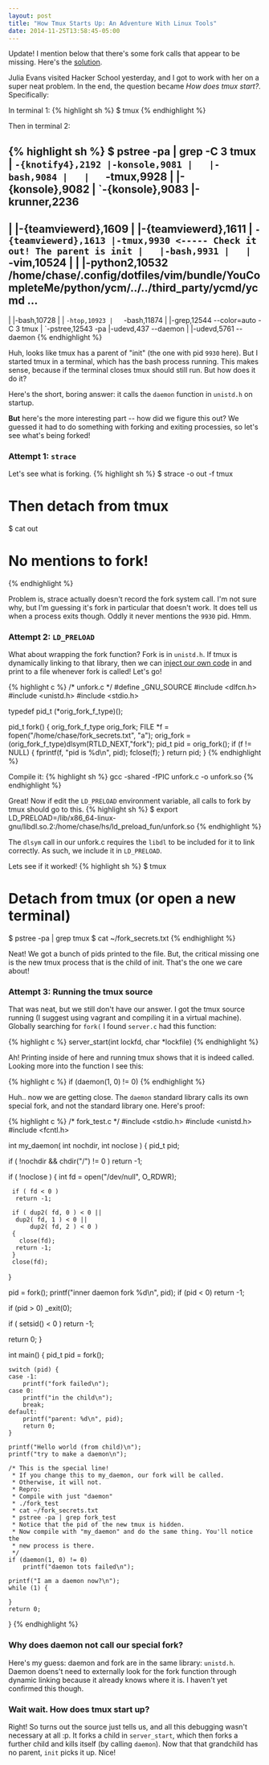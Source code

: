 ```yaml
---
layout: post
title: "How Tmux Starts Up: An Adventure With Linux Tools"
date: 2014-11-25T13:58:45-05:00
---
```

Update! I mention below that there's some fork calls that appear to be missing. Here's the [solution](/2014/11/28/how-tmux-starts-up-an-adventure-with-linux-tools-updated.html).

Julia Evans visited Hacker School yesterday, and I got to work with her on a super neat problem. In the end, the question became *How does tmux start?*. Specifically:


In terminal 1:
{% highlight sh %}
$ tmux
{% endhighlight %}

Then in terminal 2:

{% highlight sh %}
$ pstree -pa | grep -C 3 tmux
  |   `-{knotify4},2192
  |-konsole,9081
  |   |-bash,9084
  |   |   `-tmux,9928
  |   |-{konsole},9082
  |   `-{konsole},9083
  |-krunner,2236
--
  |   |-{teamviewerd},1609
  |   |-{teamviewerd},1611
  |   `-{teamviewerd},1613
  |-tmux,9930 <----- Check it out! The parent is init
  |   |-bash,9931
  |   |   `-vim,10524
  |   |       |-python2,10532 /home/chase/.config/dotfiles/vim/bundle/YouCompleteMe/python/ycm/../../third_party/ycmd/ycmd ...
--
  |   |-bash,10728
  |   |   `-htop,10923
  |   `-bash,11874
  |       |-grep,12544 --color=auto -C 3 tmux
  |       `-pstree,12543 -pa
  |-udevd,437 --daemon
  |   |-udevd,5761 --daemon
{% endhighlight %}

Huh, looks like tmux has a parent of "init" (the one with pid `9930` here). But I started tmux in a terminal, which has the bash process running. This makes sense, because if the terminal closes tmux should still run. But how does it do it?

Here's the short, boring answer: it calls the `daemon` function in `unistd.h` on startup.

**But** here's the more interesting part -- how did we figure this out? We guessed it had to do something with forking and exiting processies, so let's see what's being forked!

### Attempt 1: `strace`
Let's see what is forking.
{% highlight sh %}
$ strace -o out -f tmux
# Then detach from tmux
$ cat out
# No mentions to fork!
{% endhighlight %}

Problem is, strace actually doesn't record the fork system call. I'm not sure why, but I'm guessing it's fork in particular that doesn't work. It does tell us when a process exits though. Oddly it never mentions the `9930` pid. Hmm.

### Attempt 2: `LD_PRELOAD`
What about wrapping the fork function? Fork is in `unistd.h`. If tmux is dynamically linking to that library, then we can [inject our own code](http://rafalcieslak.wordpress.com/2013/04/02/dynamic-linker-tricks-using-ld_preload-to-cheat-inject-features-and-investigate-programs/) in and print to a file whenever fork is called! Let's go!

{% highlight c %}
/* unfork.c */
#define _GNU_SOURCE
#include <dlfcn.h>
#include <unistd.h>
#include <stdio.h>

typedef pid_t (*orig_fork_f_type)();

pid_t fork()
{
    orig_fork_f_type orig_fork;
    FILE *f = fopen("/home/chase/fork_secrets.txt", "a");
    orig_fork = (orig_fork_f_type)dlsym(RTLD_NEXT,"fork");
    pid_t pid = orig_fork();
    if (f != NULL) {
        fprintf(f, "pid is %d\n", pid);
        fclose(f);
    }
    return pid;
}
{% endhighlight %}

Compile it:
{% highlight sh %}
gcc -shared -fPIC unfork.c -o unfork.so
{% endhighlight %}


Great! Now if edit the `LD_PRELOAD` environment variable, all calls to fork by tmux should go to this.
{% highlight sh %}
$ export LD_PRELOAD=/lib/x86_64-linux-gnu/libdl.so.2:/home/chase/hs/ld_preload_fun/unfork.so
{% endhighlight %}

The `dlsym` call in our unfork.c requires the `libdl` to be included for it to link correctly. As such, we include it in `LD_PRELOAD`.

Lets see if it worked!
{% highlight sh %}
$ tmux
# Detach from tmux (or open a new terminal)
$ pstree -pa | grep tmux
$ cat ~/fork_secrets.txt
{% endhighlight %}

Neat! We got a bunch of pids printed to the file. But, the critical missing one is the new tmux process that is the child of init. That's the one we care about!

### Attempt 3: Running the tmux source
That was neat, but we still don't have our answer. I got the tmux source running (I suggest using vagrant and compiling it in a virtual machine). Globally searching for `fork(` I found `server.c` had this function:

{% highlight c %}
server_start(int lockfd, char *lockfile)
{% endhighlight %}

Ah! Printing inside of here and running tmux shows that it is indeed called. Looking more into the function I see this:

{% highlight c %}
	if (daemon(1, 0) != 0)
{% endhighlight %}

Huh.. now we are getting close. The `daemon` standard library calls its own special fork, and not the standard library one. Here's proof:

{% highlight c %}
/* fork_test.c */
#include <stdio.h>
#include <unistd.h>
#include <fcntl.h>
 
int my_daemon( int  nochdir, int  noclose )
{
   pid_t  pid;
 
   if ( !nochdir && chdir("/") != 0 )
       return -1;
   
   if ( !noclose )
   {
     int  fd = open("/dev/null", O_RDWR);
 
     if ( fd < 0 )
      return -1;
 
     if ( dup2( fd, 0 ) < 0 ||
      dup2( fd, 1 ) < 0 ||
          dup2( fd, 2 ) < 0 ) 
     {
       close(fd);
      return -1;
     }
     close(fd);
  }
  
   pid = fork();
   printf("inner daemon fork %d\n", pid);
   if (pid < 0)
    return -1;
 
   if (pid > 0)
    _exit(0);
 
   if ( setsid() < 0 )
     return -1;
 
   return 0;
}

int main()
{
    pid_t pid = fork();

    switch (pid) {
    case -1:
        printf("fork failed\n");
    case 0:
        printf("in the child\n");
        break;
    default:
        printf("parent: %d\n", pid);
        return 0;
    }

    printf("Hello world (from child)\n");
    printf("try to make a daemon\n");

    /* This is the special line!
     * If you change this to my_daemon, our fork will be called.
     * Otherwise, it will not.
     * Repro:
     * Compile with just "daemon"
     * ./fork_test
     * cat ~/fork_secrets.txt
     * pstree -pa | grep fork_test
     * Notice that the pid of the new tmux is hidden.
     * Now compile with "my_daemon" and do the same thing. You'll notice the
     * new process is there.
     */
    if (daemon(1, 0) != 0)
        printf("daemon tots failed\n");

    printf("I am a daemon now?\n");
    while (1) {

    }
    return 0;
}
{% endhighlight %}


### Why does daemon not call our special fork?
Here's my guess: daemon and fork are in the same library: `unistd.h`. Daemon doens't need to externally look for the fork function through dynamic linking because it already knows where it is. I haven't yet confirmed this though.

### Wait wait. How does tmux start up?
Right! So turns out the source just tells us, and all this debugging wasn't necessary at all :p. It forks a child in `server_start`, which then forks a further child and kills itself (by calling `daemon`). Now that that grandchild has no parent, `init` picks it up. Nice!
